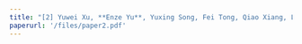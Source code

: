 ```yaml
---
title: "[2] Yuwei Xu, **Enze Yu**, Yuxing Song, Fei Tong, Qiao Xiang, Liang He，R-Tracing: Consortium Blockchain-Based Vehicle Reputation Management for Resistance to Malicious Attacks and Selfish Behaviors, IEEE Transactions on Vehicular Technology (TVT), 2023. *(SCI-2)*"
paperurl: '/files/paper2.pdf'
---
```

